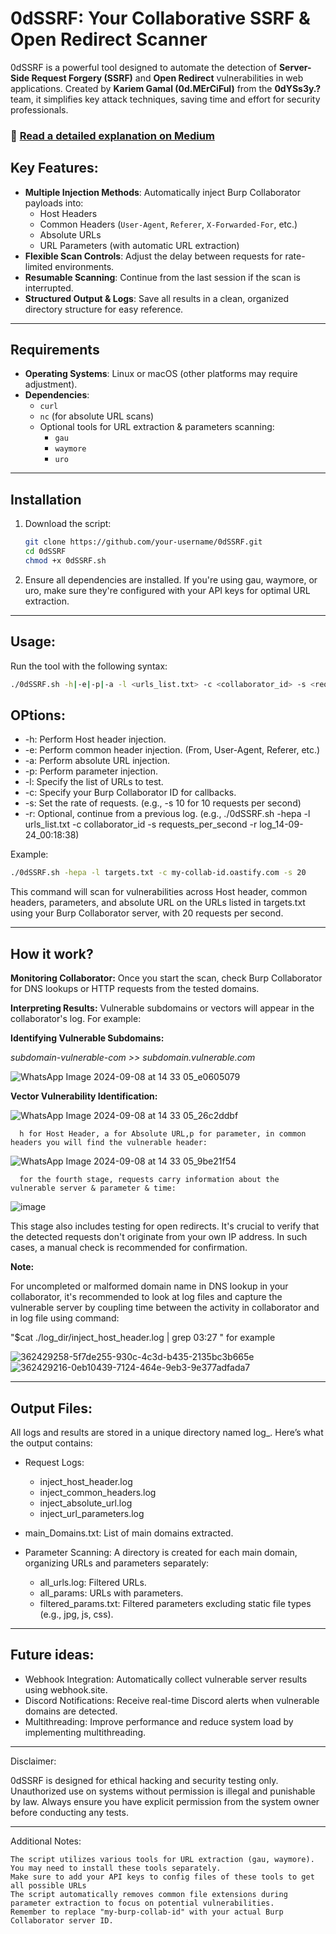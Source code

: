 # 0dSSRF: Your Collaborative SSRF & Open Redirect Scanner

0dSSRF is a powerful tool designed to automate the detection of **Server-Side Request Forgery (SSRF)** and **Open Redirect** vulnerabilities in web applications. Created by **Kariem Gamal (0d.MErCiFul)** from the **0dYSs3y.?** team, it simplifies key attack techniques, saving time and effort for security professionals.

### 🚀 [Read a detailed explanation on Medium](https://medium.com/p/944be6770a02/edit)


## Key Features:

- **Multiple Injection Methods**: Automatically inject Burp Collaborator payloads into:
  - Host Headers
  - Common Headers (`User-Agent`, `Referer`, `X-Forwarded-For`, etc.)
  - Absolute URLs
  - URL Parameters (with automatic URL extraction)
- **Flexible Scan Controls**: Adjust the delay between requests for rate-limited environments.
- **Resumable Scanning**: Continue from the last session if the scan is interrupted.
- **Structured Output & Logs**: Save all results in a clean, organized directory structure for easy reference.

---

## Requirements

- **Operating Systems**: Linux or macOS (other platforms may require adjustment).
- **Dependencies**:
  - `curl`
  - `nc` (for absolute URL scans)
  - Optional tools for URL extraction & parameters scanning: 
    - `gau`
    - `waymore`
    - `uro`

---




## Installation

1. Download the script:
   ```bash
   git clone https://github.com/your-username/0dSSRF.git
   cd 0dSSRF
   chmod +x 0dSSRF.sh
   ```
2. Ensure all dependencies are installed. If you're using gau, waymore, or uro, make sure they're configured with your API keys for optimal URL extraction.

   
---


## Usage:

Run the tool with the following syntax:
```bash
./0dSSRF.sh -h|-e|-p|-a -l <urls_list.txt> -c <collaborator_id> -s <requests_per_second> [-r <log_directory>]
```

## OPtions:

* -h: Perform Host header injection.
* -e: Perform common header injection. (From, User-Agent, Referer, etc.)
* -a: Perform absolute URL injection.
* -p: Perform parameter injection.
* -l: Specify the list of URLs to test.
* -c: Specify your Burp Collaborator ID for callbacks.
* -s: Set the rate of requests. (e.g., -s 10 for 10 requests per second)
* -r: Optional, continue from a previous log. (e.g., ./0dSSRF.sh -hepa -l urls_list.txt -c collaborator_id -s requests_per_second -r log_14-09-24_00:18:38)

Example:
```bash
./0dSSRF.sh -hepa -l targets.txt -c my-collab-id.oastify.com -s 20
```
This command will scan for vulnerabilities across Host header, common headers, parameters, and absolute URL on the URLs listed in targets.txt using your Burp Collaborator server, with 20 requests per second.

---

## How it work?

**Monitoring Collaborator:** Once you start the scan, check Burp Collaborator for DNS lookups or HTTP requests from the tested domains.
 
**Interpreting Results:** Vulnerable subdomains or vectors will appear in the collaborator's log. For example:

**Identifying Vulnerable Subdomains:** 

*subdomain-vulnerable-com >> subdomain.vulnerable.com*

![WhatsApp Image 2024-09-08 at 14 33 05_e0605079](https://github.com/user-attachments/assets/c633e93c-a6e2-4fe5-bcae-e47c7fb94e78)


**Vector Vulnerability Identification:** 

![WhatsApp Image 2024-09-08 at 14 33 05_26c2ddbf](https://github.com/user-attachments/assets/ad2536a4-50d0-49de-b925-c85fcdda75aa)


      h for Host Header, a for Absolute URL,p for parameter, in common headers you will find the vulnerable header:

![WhatsApp Image 2024-09-08 at 14 33 05_9be21f54](https://github.com/user-attachments/assets/8086c9a0-bc3d-4aee-8b74-51ddc6dfce91)



      for the fourth stage, requests carry information about the vulnerable server & parameter & time:

![image](https://github.com/user-attachments/assets/a753d93a-0194-4229-9a0d-0a3332eb8ae5)

This stage also includes testing for open redirects. It's crucial to verify that the detected requests don't originate from your own IP address. In such cases, a manual check is recommended for confirmation.

**Note:**

For uncompleted or malformed domain name in DNS lookup in your collaborator, it's recommended to look at log files and capture the vulnerable server by coupling time between the activity in collaborator and in log file using command:

"$cat  ./log_dir/inject_host_header.log | grep 03:27 " for example

![362429258-5f7de255-930c-4c3d-b435-2135bc3b665e](https://github.com/user-attachments/assets/1a24cd18-ac57-44c6-99dd-f30d3de1294f)
![362429216-0eb10439-7124-464e-9eb3-9e377adfada7](https://github.com/user-attachments/assets/e3ce4230-924d-4dfb-9f34-f54da095ca01)

---

## Output Files:

All logs and results are stored in a unique directory named log_<timestamp>. Here’s what the output contains:

- Request Logs:
  
    - inject_host_header.log
    - inject_common_headers.log
    - inject_absolute_url.log
    - inject_url_parameters.log

- main_Domains.txt: List of main domains extracted.
- Parameter Scanning: A directory is created for each main domain, organizing URLs and parameters separately:

    - all_urls.log: Filtered URLs.
    - all_params: URLs with parameters.
    - filtered_params.txt: Filtered parameters excluding static file types (e.g., jpg, js, css).

---

## Future ideas:

- Webhook Integration: Automatically collect vulnerable server results using webhook.site.
- Discord Notifications: Receive real-time Discord alerts when vulnerable domains are detected.
- Multithreading: Improve performance and reduce system load by implementing multithreading.

---


Disclaimer:

0dSSRF is designed for ethical hacking and security testing only. Unauthorized use on systems without permission is illegal and punishable by law. Always ensure you have explicit permission from the system owner before conducting any tests.

---

Additional Notes:
   
    The script utilizes various tools for URL extraction (gau, waymore). You may need to install these tools separately.
    Make sure to add your API keys to config files of these tools to get all possible URLs
    The script automatically removes common file extensions during parameter extraction to focus on potential vulnerabilities.
    Remember to replace "my-burp-collab-id" with your actual Burp Collaborator server ID.
